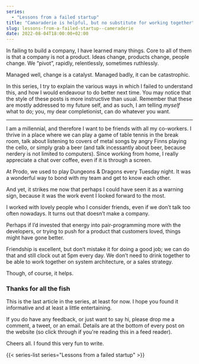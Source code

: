 ```yaml
---
series:
  - "Lessons from a failed startup"
title: "Camaraderie is helpful, but no substitute for working together"
slug: lessons-from-a-failed-startup--cameraderie
date: 2022-08-04T18:00:00+02:00
---
```


In failing to build a company, I have learned many things. Core to all of them is that a company is not a product. Ideas change, products change, people change. We “pivot”, rapidly, relentlessly, sometimes ruthlessly.

Managed well, change is a catalyst. Managed badly, it can be catastrophic.

In this series, I try to explain the various ways in which I failed to understand this, and how I would endeavour to do better next time. You may notice that the style of these posts is more instructive than usual. Remember that these are mostly addressed to my future self, and as such, I am telling _myself_ what to do; you, my dear completionist, can do whatever you want.

---

I am a millennial, and therefore I want to be friends with all my co-workers. I thrive in a place where we can play a game of table tennis in the break room, talk about listening to covers of metal songs by angry Finns playing the cello, or simply grab a beer (and talk incessantly about beer, because nerdery is not limited to computers). Since working from home, I really appreciate a chat over coffee, even if it is through a screen.

At Prodo, we used to play Dungeons & Dragons every Tuesday night. It was a wonderful way to bond with my team and get to know each other.

And yet, it strikes me now that perhaps I could have seen it as a warning sign, because it was the work event I looked forward to the most.

I worked with lovely people who I consider friends, even if we don’t talk too often nowadays. It turns out that doesn’t make a company.

Perhaps if I’d invested that energy into pair-programming more with the developers, or trying to push for a product that customers loved, things might have gone better.

Friendship is excellent, but don’t mistake it for doing a good job; we can do that and still clock out at 5pm every day. We don’t need to drink together to be able to work together on system architecture, or a sales strategy.

Though, of course, it helps.

### Thanks for all the fish

This is the last article in the series, at least for now. I hope you found it informative and at least a little entertaining.

If you do have any feedback, or just want to say hi, please drop me a comment, a tweet, or an email. Details are at the bottom of every post on the website (so click through if you're reading this in a feed reader).

Cheers all. I found this very fun to write.

{{< series-list series="Lessons from a failed startup" >}}
